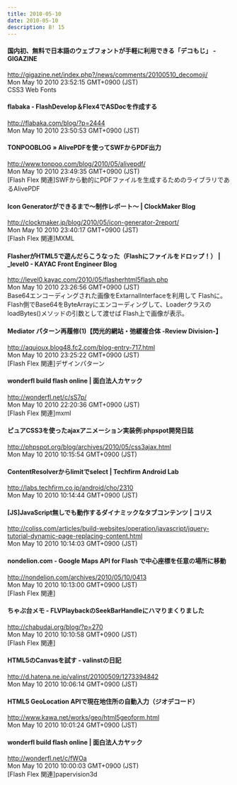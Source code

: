 ```yaml
---
title: 2010-05-10
date: 2010-05-10
description: B! 15
---
```


#### 国内初、無料で日本語のウェブフォントが手軽に利用できる「デコもじ」 - GIGAZINE
http://gigazine.net/index.php?/news/comments/20100510_decomoji/<br>
Mon May 10 2010 23:52:15 GMT+0900 (JST)<br>
CSS3 Web Fonts


#### flabaka - FlashDevelop＆Flex4でASDocを作成する
http://flabaka.com/blog/?p=2444<br>
Mon May 10 2010 23:50:53 GMT+0900 (JST)<br>


#### TONPOOBLOG » AlivePDFを使ってSWFからPDF出力 
http://www.tonpoo.com/blog/2010/05/alivepdf/<br>
Mon May 10 2010 23:49:35 GMT+0900 (JST)<br>
[Flash Flex 関連]SWFから動的にPDFファイルを生成するためのライブラリであるAlivePDF


####   Icon Generatorができるまで〜制作レポート〜 | ClockMaker Blog
http://clockmaker.jp/blog/2010/05/icon-generator-2report/<br>
Mon May 10 2010 23:40:17 GMT+0900 (JST)<br>
[Flash Flex 関連]MXML


#### FlasherがHTML5で遊んだらこうなった（Flashにファイルをドロップ！） | _level0 - KAYAC Front Engineer Blog
http://level0.kayac.com/2010/05/flasherhtml5flash.php<br>
Mon May 10 2010 23:26:56 GMT+0900 (JST)<br>
Base64エンコーディングされた画像をExtarnalInterfaceを利用して Flashに。Flash側でBase64をByteArrayにエンコーディングして、LoaderクラスのloadBytes()メソッドの引数として渡せば Flash上で画像が表示。


#### Mediator パターン再履修(1)【閃光的網站・弛緩複合体 -Review Division-】
http://aquioux.blog48.fc2.com/blog-entry-717.html<br>
Mon May 10 2010 23:25:22 GMT+0900 (JST)<br>
[Flash Flex 関連]デザインパターン


#### wonderfl build flash online | 面白法人カヤック
http://wonderfl.net/c/sS7p/<br>
Mon May 10 2010 22:20:36 GMT+0900 (JST)<br>
[Flash Flex 関連]mxml


#### ピュアCSS3を使ったajaxアニメーション実装例:phpspot開発日誌
http://phpspot.org/blog/archives/2010/05/css3ajax.html<br>
Mon May 10 2010 10:15:54 GMT+0900 (JST)<br>


#### ContentResolverからlimitでselect | Techfirm Android Lab
http://labs.techfirm.co.jp/android/cho/2310<br>
Mon May 10 2010 10:14:44 GMT+0900 (JST)<br>


####   [JS]JavaScript無しでも動作するダイナミックなタブコンテンツ | コリス
http://coliss.com/articles/build-websites/operation/javascript/jquery-tutorial-dynamic-page-replacing-content.html<br>
Mon May 10 2010 10:14:03 GMT+0900 (JST)<br>


#### nondelion.com - Google Maps API for Flash で中心座標を任意の場所に移動
http://nondelion.com/archives/2010/05/10/0413<br>
Mon May 10 2010 10:13:00 GMT+0900 (JST)<br>
[Flash Flex 関連]


#### ちゃぶ台メモ  -  FLVPlaybackのSeekBarHandleにハマりまくりました
http://chabudai.org/blog/?p=270<br>
Mon May 10 2010 10:10:58 GMT+0900 (JST)<br>
[Flash Flex 関連]


####  HTML5のCanvasを試す - valinstの日記
http://d.hatena.ne.jp/valinst/20100509/1273394842<br>
Mon May 10 2010 10:06:14 GMT+0900 (JST)<br>


#### HTML5 GeoLocation APIで現在地住所の自動入力（ジオデコード）
http://www.kawa.net/works/geo/html5geoform.html<br>
Mon May 10 2010 10:01:24 GMT+0900 (JST)<br>


#### wonderfl build flash online | 面白法人カヤック
http://wonderfl.net/c/fWOa<br>
Mon May 10 2010 10:00:03 GMT+0900 (JST)<br>
[Flash Flex 関連]papervision3d


